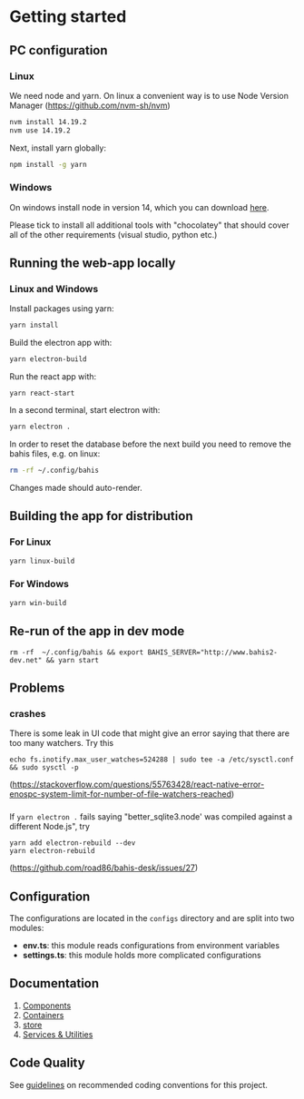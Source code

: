 # Getting started

## PC configuration

### Linux

We need node and yarn. On linux a convenient way is to use Node Version Manager (https://github.com/nvm-sh/nvm)

```bash
nvm install 14.19.2
nvm use 14.19.2
```

Next, install yarn globally:

```bash
npm install -g yarn
```

### Windows

On windows install node in version 14, which you can download [here](https://nodejs.org/download/release/v14.19.2/node-v14.19.2-x64.msi).

Please tick to install all additional tools with "chocolatey" that should cover all of the other requirements (visual studio, python etc.)

## Running the web-app locally

### Linux and Windows

Install packages using yarn:

```bash
yarn install
```

Build the electron app with:

```bash
yarn electron-build
```

Run the react app with:

```
yarn react-start
```

In a second terminal, start electron with:

```bash
yarn electron .
```

In order to reset the database before the next build you need to remove the bahis files, e.g. on linux:

```bash
rm -rf ~/.config/bahis
```

Changes made should auto-render.

## Building the app for distribution

### For Linux

```bash
yarn linux-build
```

### For Windows

```bash
yarn win-build
```

## Re-run of the app in dev mode

```
rm -rf  ~/.config/bahis && export BAHIS_SERVER="http://www.bahis2-dev.net" && yarn start
```

## Problems

### crashes

There is some leak in UI code that might give an error saying that there are too many watchers. Try this

```
echo fs.inotify.max_user_watches=524288 | sudo tee -a /etc/sysctl.conf && sudo sysctl -p
```

(https://stackoverflow.com/questions/55763428/react-native-error-enospc-system-limit-for-number-of-file-watchers-reached)

###

If `yarn electron .` fails saying "better_sqlite3.node' was compiled against a different Node.js", try

```
yarn add electron-rebuild --dev
yarn electron-rebuild
```

(https://github.com/road86/bahis-desk/issues/27)

## Configuration

The configurations are located in the `configs` directory and are split into two modules:

- **env.ts**: this module reads configurations from environment variables
- **settings.ts**: this module holds more complicated configurations

## Documentation

1. [Components](docs/Architecture/components.md)
2. [Containers](docs/Architecture/containers.md)
3. [store](docs/Architecture/store.md)
4. [Services & Utilities](docs/Architecture/services_utilities.md)

## Code Quality

See [guidelines](docs/codeQuality.md) on recommended coding conventions for this project.

